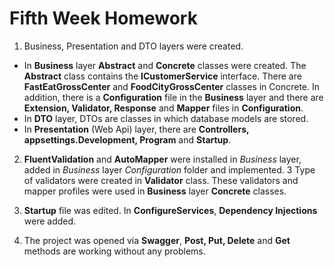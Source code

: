 ﻿# Fifth Week Homework

1. Business, Presentation and DTO layers were created.
- In **Business** layer **Abstract** and **Concrete** classes were created. The **Abstract** class contains the **ICustomerService** interface. 
There are **FastEatGrossCenter** and **FoodCityGrossCenter** classes in Concrete. In addition, there is a **Configuration** file in the **Business** layer and there are **Extension, Validator, Response** and **Mapper** files in **Configuration**.
- In **DTO** layer, DTOs are classes in which database models are stored. 
- In **Presentation** (Web Api) layer, there are **Controllers, appsettings.Development, Program** and **Startup**. 

2. **FluentValidation** and **AutoMapper** were installed in *Business* layer, added in *Business* layer *Configuration* folder and implemented. 3 Type of validators were created in **Validator** class. These validators and mapper profiles were used in **Business** layer **Concrete** classes. 
3. **Startup** file was edited. In **ConfigureServices**, **Dependency Injections** were added. 

4. The project was opened via **Swagger**, **Post, Put, Delete** and **Get** methods are working without any problems.

